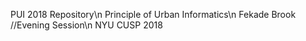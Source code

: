 PUI 2018 Repository\n
Principle of Urban Informatics\n
Fekade Brook //Evening Session\n
NYU CUSP 2018
